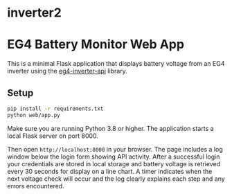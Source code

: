 # inverter2
# EG4 Battery Monitor Web App

This is a minimal Flask application that displays battery voltage from an EG4 inverter using the [eg4-inverter-api](https://pypi.org/project/eg4-inverter-api/) library.

## Setup

```bash
pip install -r requirements.txt
python web/app.py
```

Make sure you are running Python 3.8 or higher. The application starts a local
Flask server on port 8000.

Then open `http://localhost:8000` in your browser. The page includes a log window below the login form showing API activity. After a successful login your credentials are stored in local storage and battery voltage is retrieved every 30 seconds for display on a line chart. A timer indicates when the next voltage check will occur and the log clearly explains each step and any errors encountered.
